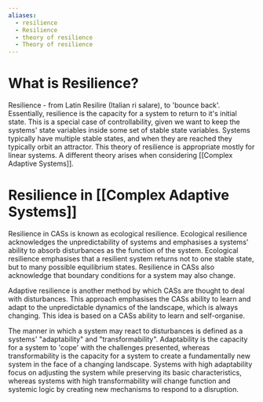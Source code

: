 ```yaml
---
aliases:
  - resilience
  - Resilience
  - theory of resilience
  - Theory of resilience
---
```


# What is Resilience?
Resilience - from Latin Resilire (Italian ri salare), to 'bounce back'. Essentially, resilience is the capacity for a system to return to it's initial state. This is a special case of controllability, given we want to keep the systems' state variables inside some set of stable state variables. Systems typically have multiple stable states, and when they are reached they typically orbit an attractor. This theory of resilience is appropriate mostly for linear systems. A different theory arises when considering [[Complex Adaptive Systems]].

# Resilience in [[Complex Adaptive Systems]]
Resilience in CASs is known as ecological resilience. Ecological resilience acknowledges the unpredictability of systems and emphasises a systems' ability to absorb disturbances as the function of the system. Ecological resilience emphasises that a resilient system returns not to one stable state, but to many possible equilibrium states. Resilience in CASs also acknowledge that boundary conditions for a system may also change. 

Adaptive resilience is another method by which CASs are thought to deal with disturbances. This approach emphasises the CASs ability to learn and adapt to the unpredictable dynamics of the landscape, which is always changing. This idea is based on a CASs ability to learn and self-organise. 

The manner in which a system may react to disturbances is defined as a systems' "adaptability" and "transformability". Adaptability is the capacity for a system to 'cope' with the challenges presented, whereas transformability is the capacity for a system to create a fundamentally new system in the face of a changing landscape. Systems with high adaptability focus on adjusting the system while preserving its basic characteristics, whereas systems with high transformability will change function and systemic logic by creating new mechanisms to respond to a disruption.

